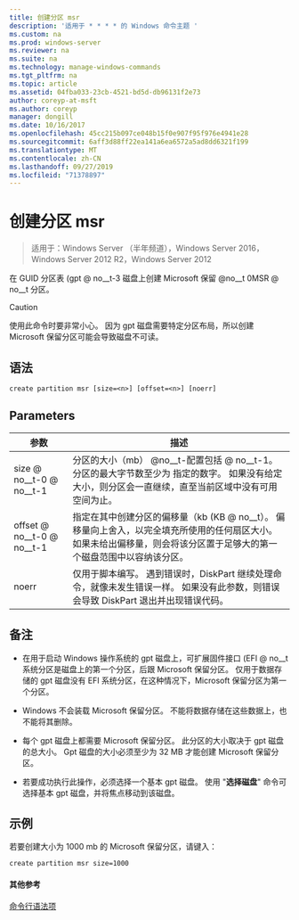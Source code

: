```yaml
---
title: 创建分区 msr
description: '适用于 * * * * 的 Windows 命令主题 '
ms.custom: na
ms.prod: windows-server
ms.reviewer: na
ms.suite: na
ms.technology: manage-windows-commands
ms.tgt_pltfrm: na
ms.topic: article
ms.assetid: 04fba033-23cb-4521-bd5d-db96131f2e73
author: coreyp-at-msft
ms.author: coreyp
manager: dongill
ms.date: 10/16/2017
ms.openlocfilehash: 45cc215b097ce048b15f0e907f95f976e4941e28
ms.sourcegitcommit: 6aff3d88ff22ea141a6ea6572a5ad8dd6321f199
ms.translationtype: MT
ms.contentlocale: zh-CN
ms.lasthandoff: 09/27/2019
ms.locfileid: "71378897"
---
```

# <a name="create-partition-msr"></a>创建分区 msr

>适用于：Windows Server （半年频道），Windows Server 2016，Windows Server 2012 R2，Windows Server 2012

在 GUID 分区表 \(gpt @ no__t-3 磁盘上创建 Microsoft 保留 @no__t 0MSR @ no__t 分区。  
  
> [!CAUTION]  
> 使用此命令时要非常小心。 因为 gpt 磁盘需要特定分区布局，所以创建 Microsoft 保留分区可能会导致磁盘不可读。  
  
  
  
## <a name="syntax"></a>语法  
  
```  
create partition msr [size=<n>] [offset=<n>] [noerr]  
```  
  
## <a name="parameters"></a>Parameters  
  
|  参数  |                                                                                                                         描述                                                                                                                         |
|-------------|-------------------------------------------------------------------------------------------------------------------------------------------------------------------------------------------------------------------------------------------------------------|
|  size @ no__t-0 @ no__t-1  |               分区的大小（mb） @no__t-配置包括 @ no__t-1。 分区的最大字节数至少为 <n> 指定的数字。 如果没有给定大小，则分区会一直继续，直至当前区域中没有可用空间为止。               |
| offset @ no__t-0 @ no__t-1 | 指定在其中创建分区的偏移量（kb \(KB @ no__t）。 偏移量向上舍入，以完全填充所使用的任何扇区大小。 如果未给出偏移量，则会将该分区置于足够大的第一个磁盘范围中以容纳该分区。 |
|    noerr    |                            仅用于脚本编写。 遇到错误时，DiskPart 继续处理命令，就像未发生错误一样。 如果没有此参数，则错误会导致 DiskPart 退出并出现错误代码。                             |
  
## <a name="remarks"></a>备注  
  
-   在用于启动 Windows 操作系统的 gpt 磁盘上，可扩展固件接口 \(EFI @ no__t 系统分区是磁盘上的第一个分区，后跟 Microsoft 保留分区。 仅用于数据存储的 gpt 磁盘没有 EFI 系统分区，在这种情况下，Microsoft 保留分区为第一个分区。  
  
-   Windows 不会装载 Microsoft 保留分区。 不能将数据存储在这些数据上，也不能将其删除。  
  
-   每个 gpt 磁盘上都需要 Microsoft 保留分区。 此分区的大小取决于 gpt 磁盘的总大小。 Gpt 磁盘的大小必须至少为 32 MB 才能创建 Microsoft 保留分区。  
  
-   若要成功执行此操作，必须选择一个基本 gpt 磁盘。 使用 "**选择磁盘**" 命令可选择基本 gpt 磁盘，并将焦点移动到该磁盘。  
  
## <a name="BKMK_examples"></a>示例  
若要创建大小为 1000 mb 的 Microsoft 保留分区，请键入：  
  
```  
create partition msr size=1000  
```  
  
#### <a name="additional-references"></a>其他参考  
[命令行语法项](command-line-syntax-key.md)  
  

  

